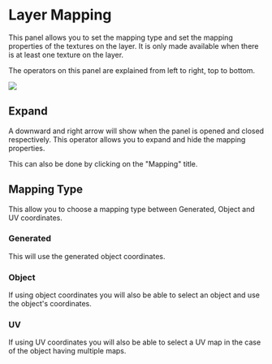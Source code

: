 # Layer Mapping

This panel allows you to set the mapping type and set the mapping properties of the textures on the layer. It is only made available when there is at least one texture on the layer.

The operators on this panel are explained from left to right, top to bottom.

![](../img/panel_layer_mapping.png)

## Expand

A downward and right arrow will show when the panel is opened and closed respectively. This operator allows you to expand and hide the mapping properties.

This can also be done by clicking on the "Mapping" title.

## Mapping Type

This allow you to choose a mapping type between Generated, Object and UV coordinates.

### Generated

This will use the generated object coordinates.

### Object

If using object coordinates you will also be able to select an object and use the object's coordinates.

### UV

If using UV coordinates you will also be able to select a UV map in the case of the object having multiple maps.
